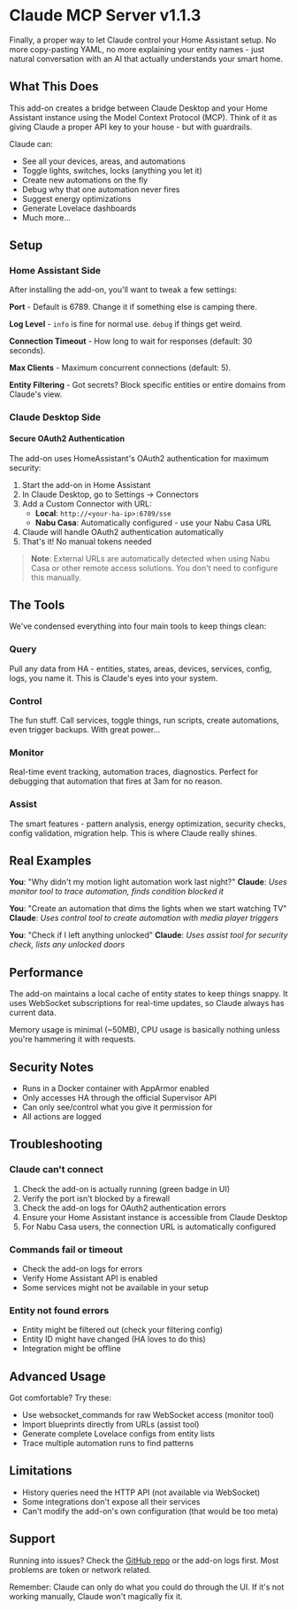 # Claude MCP Server v1.1.3

Finally, a proper way to let Claude control your Home Assistant setup. No more copy-pasting YAML, no more explaining your entity names - just natural conversation with an AI that actually understands your smart home.

## What This Does

This add-on creates a bridge between Claude Desktop and your Home Assistant instance using the Model Context Protocol (MCP). Think of it as giving Claude a proper API key to your house - but with guardrails.

Claude can:
- See all your devices, areas, and automations
- Toggle lights, switches, locks (anything you let it)
- Create new automations on the fly
- Debug why that one automation never fires
- Suggest energy optimizations
- Generate Lovelace dashboards
- Much more...

## Setup

### Home Assistant Side

After installing the add-on, you'll want to tweak a few settings:

**Port** - Default is 6789. Change it if something else is camping there.

**Log Level** - `info` is fine for normal use. `debug` if things get weird.

**Connection Timeout** - How long to wait for responses (default: 30 seconds).

**Max Clients** - Maximum concurrent connections (default: 5).

**Entity Filtering** - Got secrets? Block specific entities or entire domains from Claude's view.

### Claude Desktop Side

#### Secure OAuth2 Authentication

The add-on uses HomeAssistant's OAuth2 authentication for maximum security:

1. Start the add-on in Home Assistant
2. In Claude Desktop, go to Settings → Connectors
3. Add a Custom Connector with URL:
   - **Local**: `http://<your-ha-ip>:6789/sse`
   - **Nabu Casa**: Automatically configured - use your Nabu Casa URL
4. Claude will handle OAuth2 authentication automatically
5. That's it! No manual tokens needed

> **Note**: External URLs are automatically detected when using Nabu Casa or other remote access solutions. You don't need to configure this manually.

## The Tools

We've condensed everything into four main tools to keep things clean:

### Query
Pull any data from HA - entities, states, areas, devices, services, config, logs, you name it. This is Claude's eyes into your system.

### Control  
The fun stuff. Call services, toggle things, run scripts, create automations, even trigger backups. With great power...

### Monitor
Real-time event tracking, automation traces, diagnostics. Perfect for debugging that automation that fires at 3am for no reason.

### Assist
The smart features - pattern analysis, energy optimization, security checks, config validation, migration help. This is where Claude really shines.

## Real Examples

**You**: "Why didn't my motion light automation work last night?"
**Claude**: *Uses monitor tool to trace automation, finds condition blocked it*

**You**: "Create an automation that dims the lights when we start watching TV"
**Claude**: *Uses control tool to create automation with media player triggers*

**You**: "Check if I left anything unlocked"
**Claude**: *Uses assist tool for security check, lists any unlocked doors*

## Performance

The add-on maintains a local cache of entity states to keep things snappy. It uses WebSocket subscriptions for real-time updates, so Claude always has current data. 

Memory usage is minimal (~50MB), CPU usage is basically nothing unless you're hammering it with requests.

## Security Notes

- Runs in a Docker container with AppArmor enabled
- Only accesses HA through the official Supervisor API  
- Can only see/control what you give it permission for
- All actions are logged

## Troubleshooting

### Claude can't connect
1. Check the add-on is actually running (green badge in UI)
2. Verify the port isn't blocked by a firewall
3. Check the add-on logs for OAuth2 authentication errors
4. Ensure your Home Assistant instance is accessible from Claude Desktop
5. For Nabu Casa users, the connection URL is automatically configured

### Commands fail or timeout
- Check the add-on logs for errors
- Verify Home Assistant API is enabled
- Some services might not be available in your setup

### Entity not found errors
- Entity might be filtered out (check your filtering config)
- Entity ID might have changed (HA loves to do this)
- Integration might be offline

## Advanced Usage

Got comfortable? Try these:

- Use websocket_commands for raw WebSocket access (monitor tool)
- Import blueprints directly from URLs (assist tool)  
- Generate complete Lovelace configs from entity lists
- Trace multiple automation runs to find patterns

## Limitations

- History queries need the HTTP API (not available via WebSocket)
- Some integrations don't expose all their services
- Can't modify the add-on's own configuration (that would be too meta)

## Support

Running into issues? Check the [GitHub repo](https://github.com/mtebusi/HA_MCP) or the add-on logs first. Most problems are token or network related.

Remember: Claude can only do what you could do through the UI. If it's not working manually, Claude won't magically fix it.